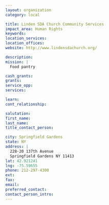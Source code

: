 ```yaml
---
layout: organization
category: local

title: Linden SDA Church Community Services
impact_area: Human Rights
keywords: 
location_services: 
location_offices: 
website: http://www.lindensdachurch.org/

description: 
mission: |
  Food pantry

cash_grants: 
grants: 
service_opp: 
services: 

learn: 
cont_relationship: 

salutation: 
first_name: 
last_name: 
title_contact_person: 

city: Springfield Gardens
state: NY
address: |
  228-20 137th Avenue  
  Springfield Gardens NY 11413
lat: 42.921241
lng: -75.59655
phone: 212-297-4300
ext: 
fax: 
email: 
preferred_contact: 
contact_person_intro: 
---
```

